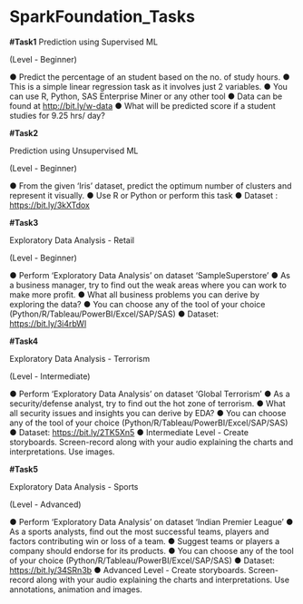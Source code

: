 # SparkFoundation_Tasks

**#Task1**
Prediction using Supervised ML

(Level - Beginner)

● Predict the percentage of an student based on the no. of study hours.
● This is a simple linear regression task as it involves just 2 variables.
● You can use R, Python, SAS Enterprise Miner or any other tool
● Data can be found at http://bit.ly/w-data
● What will be predicted score if a student studies for 9.25 hrs/ day?

**#Task2**

Prediction using Unsupervised ML

(Level - Beginner)

● From the given ‘Iris’ dataset, predict the optimum number of clusters
and represent it visually.
● Use R or Python or perform this task
● Dataset : https://bit.ly/3kXTdox

**#Task3**

Exploratory Data Analysis - Retail

(Level - Beginner)

● Perform ‘Exploratory Data Analysis’ on dataset ‘SampleSuperstore’
● As a business manager, try to find out the weak areas where you can
work to make more profit.
● What all business problems you can derive by exploring the data?
● You can choose any of the tool of your choice
(Python/R/Tableau/PowerBI/Excel/SAP/SAS)
● Dataset: https://bit.ly/3i4rbWl

**#Task4**

Exploratory Data Analysis - Terrorism

(Level - Intermediate)

● Perform ‘Exploratory Data Analysis’ on dataset ‘Global Terrorism’
● As a security/defense analyst, try to find out the hot zone of terrorism.
● What all security issues and insights you can derive by EDA?
● You can choose any of the tool of your choice
(Python/R/Tableau/PowerBI/Excel/SAP/SAS)
● Dataset: https://bit.ly/2TK5Xn5
● Intermediate Level - Create storyboards. Screen-record along with
your audio explaining the charts and interpretations. Use images.


**#Task5**

Exploratory Data Analysis - Sports

(Level - Advanced)

● Perform ‘Exploratory Data Analysis’ on dataset ‘Indian Premier League’
● As a sports analysts, find out the most successful teams, players and factors
contributing win or loss of a team.
● Suggest teams or players a company should endorse for its products.
● You can choose any of the tool of your choice
(Python/R/Tableau/PowerBI/Excel/SAP/SAS)
● Dataset: https://bit.ly/34SRn3b
● Advanced Level - Create storyboards. Screen-record along with your audio
explaining the charts and interpretations. Use annotations, animation and
images.
